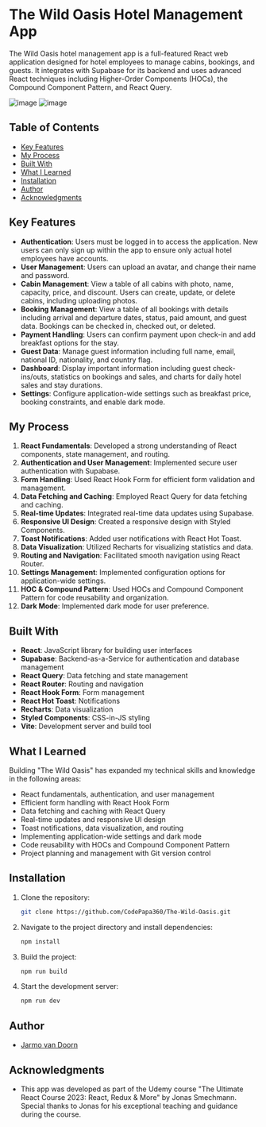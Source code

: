 # The Wild Oasis Hotel Management App

The Wild Oasis hotel management app is a full-featured React web application designed for hotel employees to manage cabins, bookings, and guests. It integrates with Supabase for its backend and uses advanced React techniques including Higher-Order Components (HOCs), the Compound Component Pattern, and React Query.

![image](https://github.com/user-attachments/assets/fd622a55-a526-4f8e-befa-3a18ff433faa)
![image](https://github.com/user-attachments/assets/4cddf490-3c58-4fc2-bebc-efa4f041b1cc)

## Table of Contents

- [Key Features](#key-features)
- [My Process](#my-process)
- [Built With](#built-with)
- [What I Learned](#what-i-learned)
- [Installation](#installation)
- [Author](#author)
- [Acknowledgments](#acknowledgments)

## Key Features

- **Authentication**: Users must be logged in to access the application. New users can only sign up within the app to ensure only actual hotel employees have accounts.
- **User Management**: Users can upload an avatar, and change their name and password.
- **Cabin Management**: View a table of all cabins with photo, name, capacity, price, and discount. Users can create, update, or delete cabins, including uploading photos.
- **Booking Management**: View a table of all bookings with details including arrival and departure dates, status, paid amount, and guest data. Bookings can be checked in, checked out, or deleted. 
- **Payment Handling**: Users can confirm payment upon check-in and add breakfast options for the stay.
- **Guest Data**: Manage guest information including full name, email, national ID, nationality, and country flag.
- **Dashboard**: Display important information including guest check-ins/outs, statistics on bookings and sales, and charts for daily hotel sales and stay durations.
- **Settings**: Configure application-wide settings such as breakfast price, booking constraints, and enable dark mode.

## My Process

1. **React Fundamentals**: Developed a strong understanding of React components, state management, and routing.
2. **Authentication and User Management**: Implemented secure user authentication with Supabase.
3. **Form Handling**: Used React Hook Form for efficient form validation and management.
4. **Data Fetching and Caching**: Employed React Query for data fetching and caching.
5. **Real-time Updates**: Integrated real-time data updates using Supabase.
6. **Responsive UI Design**: Created a responsive design with Styled Components.
7. **Toast Notifications**: Added user notifications with React Hot Toast.
8. **Data Visualization**: Utilized Recharts for visualizing statistics and data.
9. **Routing and Navigation**: Facilitated smooth navigation using React Router.
10. **Settings Management**: Implemented configuration options for application-wide settings.
11. **HOC & Compound Pattern**: Used HOCs and Compound Component Pattern for code reusability and organization.
12. **Dark Mode**: Implemented dark mode for user preference.

## Built With

- **React**: JavaScript library for building user interfaces
- **Supabase**: Backend-as-a-Service for authentication and database management
- **React Query**: Data fetching and state management
- **React Router**: Routing and navigation
- **React Hook Form**: Form management
- **React Hot Toast**: Notifications
- **Recharts**: Data visualization
- **Styled Components**: CSS-in-JS styling
- **Vite**: Development server and build tool

## What I Learned

Building "The Wild Oasis" has expanded my technical skills and knowledge in the following areas:

- React fundamentals, authentication, and user management
- Efficient form handling with React Hook Form
- Data fetching and caching with React Query
- Real-time updates and responsive UI design
- Toast notifications, data visualization, and routing
- Implementing application-wide settings and dark mode
- Code reusability with HOCs and Compound Component Pattern
- Project planning and management with Git version control

## Installation

1. Clone the repository:
    ```bash
    git clone https://github.com/CodePapa360/The-Wild-Oasis.git
    ```
2. Navigate to the project directory and install dependencies:
    ```bash
    npm install
    ```
3. Build the project:
    ```bash
    npm run build
    ```
4. Start the development server:
    ```bash
    npm run dev
    ```

## Author

- [Jarmo van Doorn](https://github.com/YourGitHubUsername)

## Acknowledgments

- This app was developed as part of the Udemy course "The Ultimate React Course 2023: React, Redux & More" by Jonas Smechmann. Special thanks to Jonas for his exceptional teaching and guidance during the course.
